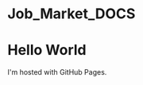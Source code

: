 # Job_Market_DOCS
<!DOCTYPE html>
<html>
<body>
<h1>Hello World</h1>
<p>I'm hosted with GitHub Pages.</p>
</body>
</html>

